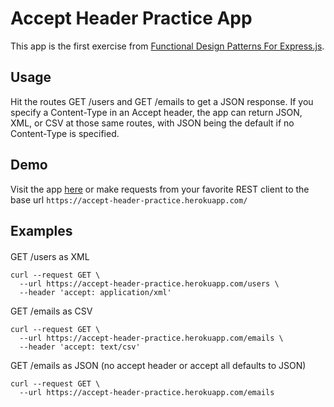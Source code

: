 # Accept Header Practice App

This app is the first exercise from [Functional Design Patterns For Express.js](https://jonathanleemartin.com/books/).

## Usage

Hit the routes GET /users and GET /emails to get a JSON response. If you specify a Content-Type in an Accept header, the app can return JSON, XML, or CSV at those same routes, with JSON being the default if no Content-Type is specified.

## Demo

Visit the app [here](https://accept-header-practice.herokuapp.com/) or make requests from your favorite REST client to the base url `https://accept-header-practice.herokuapp.com/`

## Examples

#### 

GET /users as XML

```
curl --request GET \
  --url https://accept-header-practice.herokuapp.com/users \
  --header 'accept: application/xml'
```

GET /emails as CSV

```
curl --request GET \
  --url https://accept-header-practice.herokuapp.com/emails \
  --header 'accept: text/csv'
```
GET /emails as JSON (no accept header or accept all defaults to JSON)

```
curl --request GET \
  --url https://accept-header-practice.herokuapp.com/emails
```